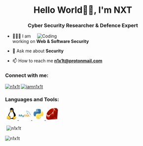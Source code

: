 <h1 align="center">Hello World👋🏻, I'm NXT</h1>
<h3 align="center">Cyber Security Researcher & Defence Expert</h3>
<img align="right" alt="Coding" width="400" src="https://media.giphy.com/media/JTTAjM197sku8MgrRa/giphy.gif">

- 👨🏻‍💻 I am working on **Web & Software Security**

- 💬 Ask me about **Security**

- 📫 How to reach me **n1x1t@protonmail.com**

<h3 align="left">Connect with me:</h3>
<p align="left">
<a href="https://twitter.com/n1x1t" target="blank"><img align="center" src="https://raw.githubusercontent.com/rahuldkjain/github-profile-readme-generator/master/src/images/icons/Social/twitter.svg" alt="n1x1t" height="30" width="40" /></a>
<a href="https://instagram.com/iamn1x1t" target="blank"><img align="center" src="https://raw.githubusercontent.com/rahuldkjain/github-profile-readme-generator/master/src/images/icons/Social/instagram.svg" alt="iamn1x1t" height="30" width="40" /></a>
</p>

<h3 align="left">Languages and Tools:</h3>
<p align="left"> <a href="https://www.linux.org/" target="_blank" rel="noreferrer"> <img src="https://raw.githubusercontent.com/devicons/devicon/master/icons/linux/linux-original.svg" alt="linux" width="40" height="40"/> </a> <a href="https://www.mysql.com/" target="_blank" rel="noreferrer"> <img src="https://raw.githubusercontent.com/devicons/devicon/master/icons/mysql/mysql-original-wordmark.svg" alt="mysql" width="40" height="40"/> </a> <a href="https://www.python.org" target="_blank" rel="noreferrer"> <img src="https://raw.githubusercontent.com/devicons/devicon/master/icons/python/python-original.svg" alt="python" width="40" height="40"/> </a> <a href="https://www.ruby-lang.org/en/" target="_blank" rel="noreferrer"> <img src="https://raw.githubusercontent.com/devicons/devicon/master/icons/ruby/ruby-original.svg" alt="ruby" width="40" height="40"/> </a> </p>

<p>&nbsp;<img align="center" src="https://github-readme-stats.vercel.app/api?username=n1x1t&show_icons=true&theme=dark&title_color=ffffff&text_color=ffffff&bg_color=000000&locale=en" alt="n1x1t" /></p>

<p><img align="center" src="https://github-readme-streak-stats.herokuapp.com/?user=n1x1t&theme=dark" alt="n1x1t" /></p>
